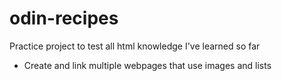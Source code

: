 # odin-recipes
Practice project to test all html knowledge I've learned so far

* Create and link multiple webpages that use images and lists
